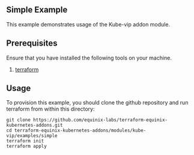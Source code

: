 <!-- TEMPLATE: This file was automatically generated with `generate_addon_structure.sh` and should be modified as necessary -->
## Simple Example

This example demonstrates usage of the Kube-vip addon module.

## Prerequisites

Ensure that you have installed the following tools on your machine.

1. [terraform](https://learn.hashicorp.com/tutorials/terraform/install-cli)

## Usage

To provision this example, you should clone the github repository and run terraform from within this directory:

```
git clone https://github.com/equinix-labs/terraform-equinix-kubernetes-addons.git
cd terraform-equinix-kubernetes-addons/modules/kube-vip/examples/simple
terraform init
terraform apply
```

<!-- TEMPLATE: Please do not remove BEGIN_TF_DOCS/END_TF_DOCS comments below -->
<!-- BEGIN_TF_DOCS -->
<!-- END_TF_DOCS -->

